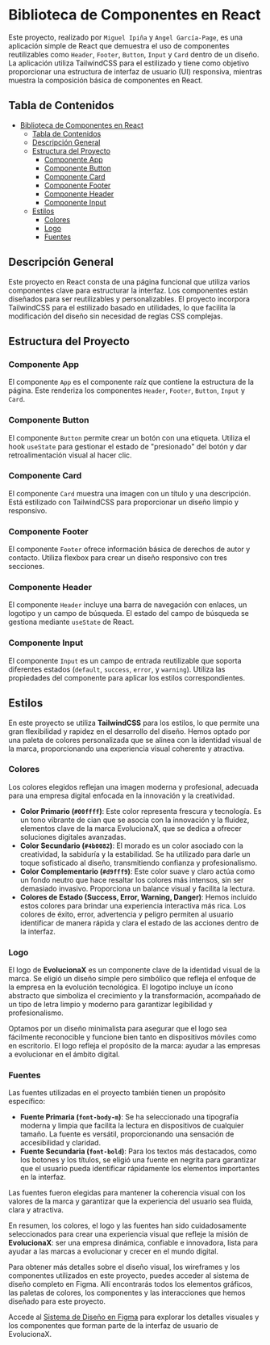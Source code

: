 # Biblioteca de Componentes en React

Este proyecto, realizado por `Miguel Ipiña` y `Angel García-Page`, es una aplicación simple de React que demuestra el uso de componentes reutilizables como `Header`, `Footer`, `Button`, `Input` y `Card` dentro de un diseño. La aplicación utiliza TailwindCSS para el estilizado y tiene como objetivo proporcionar una estructura de interfaz de usuario (UI) responsiva, mientras muestra la composición básica de componentes en React.

## Tabla de Contenidos

- [Biblioteca de Componentes en React](#biblioteca-de-componentes-en-react)
  - [Tabla de Contenidos](#tabla-de-contenidos)
  - [Descripción General](#descripción-general)
  - [Estructura del Proyecto](#estructura-del-proyecto)
    - [Componente App](#componente-app)
    - [Componente Button](#componente-button)
    - [Componente Card](#componente-card)
    - [Componente Footer](#componente-footer)
    - [Componente Header](#componente-header)
    - [Componente Input](#componente-input)
  - [Estilos](#estilos)
    - [Colores](#colores)
    - [Logo](#logo)
    - [Fuentes](#fuentes)

## Descripción General

Este proyecto en React consta de una página funcional que utiliza varios componentes clave para estructurar la interfaz. Los componentes están diseñados para ser reutilizables y personalizables. El proyecto incorpora TailwindCSS para el estilizado basado en utilidades, lo que facilita la modificación del diseño sin necesidad de reglas CSS complejas.

## Estructura del Proyecto

### Componente App

El componente `App` es el componente raíz que contiene la estructura de la página. Este renderiza los componentes `Header`, `Footer`, `Button`, `Input` y `Card`.

### Componente Button

El componente `Button` permite crear un botón con una etiqueta. Utiliza el hook `useState` para gestionar el estado de "presionado" del botón y dar retroalimentación visual al hacer clic.

### Componente Card

El componente `Card` muestra una imagen con un título y una descripción. Está estilizado con TailwindCSS para proporcionar un diseño limpio y responsivo.

### Componente Footer

El componente `Footer` ofrece información básica de derechos de autor y contacto. Utiliza flexbox para crear un diseño responsivo con tres secciones.

### Componente Header

El componente `Header` incluye una barra de navegación con enlaces, un logotipo y un campo de búsqueda. El estado del campo de búsqueda se gestiona mediante `useState` de React.

### Componente Input

El componente `Input` es un campo de entrada reutilizable que soporta diferentes estados (`default`, `success`, `error`, y `warning`). Utiliza las propiedades del componente para aplicar los estilos correspondientes.

## Estilos

En este proyecto se utiliza **TailwindCSS** para los estilos, lo que permite una gran flexibilidad y rapidez en el desarrollo del diseño. Hemos optado por una paleta de colores personalizada que se alinea con la identidad visual de la marca, proporcionando una experiencia visual coherente y atractiva.

### Colores

Los colores elegidos reflejan una imagen moderna y profesional, adecuada para una empresa digital enfocada en la innovación y la creatividad.

- **Color Primario (`#00ffff`)**: Este color representa frescura y tecnología. Es un tono vibrante de cian que se asocia con la innovación y la fluidez, elementos clave de la marca EvolucionaX, que se dedica a ofrecer soluciones digitales avanzadas.
- **Color Secundario (`#4b0082`)**: El morado es un color asociado con la creatividad, la sabiduría y la estabilidad. Se ha utilizado para darle un toque sofisticado al diseño, transmitiendo confianza y profesionalismo.
- **Color Complementario (`#d9fff9`)**: Este color suave y claro actúa como un fondo neutro que hace resaltar los colores más intensos, sin ser demasiado invasivo. Proporciona un balance visual y facilita la lectura.
- **Colores de Estado (Success, Error, Warning, Danger)**: Hemos incluido estos colores para brindar una experiencia interactiva más rica. Los colores de éxito, error, advertencia y peligro permiten al usuario identificar de manera rápida y clara el estado de las acciones dentro de la interfaz.

### Logo

El logo de **EvolucionaX** es un componente clave de la identidad visual de la marca. Se eligió un diseño simple pero simbólico que refleja el enfoque de la empresa en la evolución tecnológica. El logotipo incluye un ícono abstracto que simboliza el crecimiento y la transformación, acompañado de un tipo de letra limpio y moderno para garantizar legibilidad y profesionalismo.

Optamos por un diseño minimalista para asegurar que el logo sea fácilmente reconocible y funcione bien tanto en dispositivos móviles como en escritorio. El logo refleja el propósito de la marca: ayudar a las empresas a evolucionar en el ámbito digital.

### Fuentes

Las fuentes utilizadas en el proyecto también tienen un propósito específico:

- **Fuente Primaria (`font-body-m`)**: Se ha seleccionado una tipografía moderna y limpia que facilita la lectura en dispositivos de cualquier tamaño. La fuente es versátil, proporcionando una sensación de accesibilidad y claridad.
- **Fuente Secundaria (`font-bold`)**: Para los textos más destacados, como los botones y los títulos, se eligió una fuente en negrita para garantizar que el usuario pueda identificar rápidamente los elementos importantes en la interfaz.

Las fuentes fueron elegidas para mantener la coherencia visual con los valores de la marca y garantizar que la experiencia del usuario sea fluida, clara y atractiva.

En resumen, los colores, el logo y las fuentes han sido cuidadosamente seleccionados para crear una experiencia visual que refleje la misión de **EvolucionaX**: ser una empresa dinámica, confiable e innovadora, lista para ayudar a las marcas a evolucionar y crecer en el mundo digital.

Para obtener más detalles sobre el diseño visual, los wireframes y los componentes utilizados en este proyecto, puedes acceder al sistema de diseño completo en Figma. Allí encontrarás todos los elementos gráficos, las paletas de colores, los componentes y las interacciones que hemos diseñado para este proyecto.

Accede al [Sistema de Diseño en Figma](https://www.figma.com/design/AiOuO7rcsDgk0U0Ae2N05d/EvolucionaX?node-id=51-87&t=Npq53P5rzmFUeZ8k-1) para explorar los detalles visuales y los componentes que forman parte de la interfaz de usuario de EvolucionaX.

